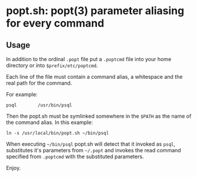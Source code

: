 # popt.sh: popt(3) parameter aliasing for every command

## Usage

In addition to the ordinal `.popt` file put a `.poptcmd` file into your
home directory or into `$prefix/etc/poptcmd`.

Each line of the file must contain a command alias, a whitespace and the real path
for the command.

For example:

```
psql		/usr/bin/psql
```

Then the popt.sh must be symlinked somewhere in the `$PATH` as the name of the
command alias.  In this example:

```
ln -s /usr/local/bin/popt.sh ~/bin/psql
```

When executing `~/bin/psql` popt.sh will detect that it invoked as `psql`, substitutes
it's parameters from `~/.popt` and invokes the read command specified from `.poptcmd`
with the substituted parameters.

Enjoy.
